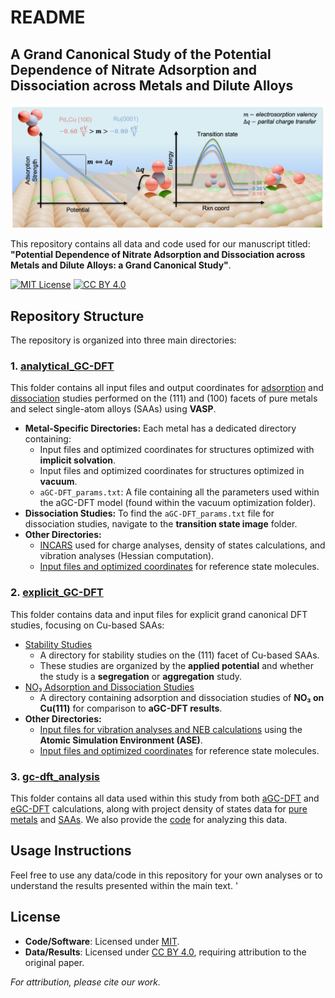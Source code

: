 # README

## A Grand Canonical Study of the Potential Dependence of Nitrate Adsorption and Dissociation across Metals and Dilute Alloys

![Graphical Abstract](ga.png)

This repository contains all data and code used for our manuscript titled: **"Potential Dependence of Nitrate Adsorption and Dissociation across Metals and Dilute Alloys: a Grand Canonical Study"**.

[![MIT License](https://img.shields.io/badge/Code-MIT-green.svg)](./LICENSE-CODE)
[![CC BY 4.0](https://img.shields.io/badge/Data-CC_BY_4.0-blue.svg)](./LICENSE-DATA)

## Repository Structure

The repository is organized into three main directories:

### 1. [analytical_GC-DFT](./analytical_GC-DFT/)
This folder contains all input files and output coordinates for [adsorption](./analytical_GC-DFT/adsorption) and [dissociation](./analytical_GC-DFT/dissociation) studies performed on the (111) and (100) facets of pure metals and select single-atom alloys (SAAs) using **VASP**. 

- **Metal-Specific Directories:** Each metal has a dedicated directory containing:
  - Input files and optimized coordinates for structures optimized with **implicit solvation**.
  - Input files and optimized coordinates for structures optimized in **vacuum**.
  - `aGC-DFT_params.txt`: A file containing all the parameters used within the aGC-DFT model (found within the vacuum optimization folder).
- **Dissociation Studies:** To find the `aGC-DFT_params.txt` file for dissociation studies, navigate to the **transition state image** folder.
- **Other Directories:**
  - [INCARS](./analytical_GC-DFT/incars_4_analysis/) used for charge analyses, density of states calculations, and vibration analyses (Hessian computation).
  - [Input files and optimized coordinates](./analytical_GC-DFT/molecules/) for reference state molecules.

### 2. [explicit_GC-DFT](./explicit_GC-DFT)
This folder contains data and input files for explicit grand canonical DFT studies, focusing on Cu-based SAAs:

- [Stability Studies](./explicit_GC-DFT/stability/111/)
  - A directory for stability studies on the (111) facet of Cu-based SAAs.
  - These studies are organized by the **applied potential** and whether the study is a **segregation** or **aggregation** study.
- [NO₃ Adsorption and Dissociation Studies](./explicit_GC-DFT/cu_111_studies)
  - A directory containing adsorption and dissociation studies of **NO₃ on Cu(111)** for comparison to **aGC-DFT results**.
- **Other Directories:**
  - [Input files for vibration analyses and NEB calculations](./explicit_GC-DFT/ase-jdftx_inputs) using the **Atomic Simulation Environment (ASE)**.
  - [Input files and optimized coordinates](./explicit_GC-DFT/molecules) for reference state molecules.

### 3. [gc-dft_analysis](./analytical_GC-DFT)
This folder contains all data used within this study from both [aGC-DFT](./gc-dft_analysis/data/aGC-DFT_data.csv) and [eGC-DFT](./gc-dft_analysis/data/jdftx_data.csv) calculations, along with project density of states data for [pure metals](./gc-dft_analysis/data/pure_dos/) and [SAAs](./gc-dft_analysis/data/pure_dos/). We also provide the [code](./gc-dft_analysis/GC-DFT_analysis.ipynb) for analyzing this data. 


## Usage Instructions
Feel free to use any data/code in this repository for your own analyses or to understand the results presented within the main text. '

## License  
- **Code/Software**: Licensed under [MIT](./LICENSE-CODE).  
- **Data/Results**: Licensed under [CC BY 4.0](./LICENSE-DATA), requiring attribution to the original paper.  

*For attribution, please cite our work.*  

